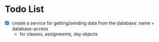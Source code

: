 # Todo List
- [x] create a service for getting/sending data from the database: name = database-access
  - for classes, assignments, day objects

